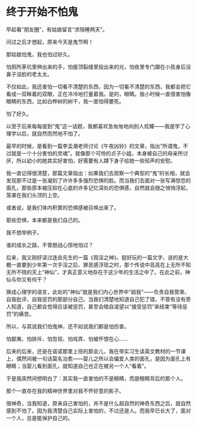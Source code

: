 # 终于开始不怕鬼

早起看“朋友圈”，有姑娘留言“求陪睡两天”。 

问过之后才想起，原来今天是鬼节啊！ 

那姑娘怕鬼，我也怕过好久。 

怕厕所茅坑里伸出来的手，怕屋顶裂缝里投出来的光，怕夜里专门跟在小孩身后没鼻子没脸的老太太。 

不仅如此，我还害怕一切看不清楚的东西，因为一切看不清楚的东西，我都会把它看成一双眯着的双眼，正在冷冷地打量着我。是的，眼睛。我小时候一直很害怕像眼睛的东西，比如白桦树的树干，我一直怕得要死。 

怕了好久。 

以至于后来每每提到“鬼”这一话题，我都喜欢急匆匆地向别人炫耀——我是学了心理学以后，就自然而然地不怕了。 

最早的时候，是看到一篇李孟潮老师讨论《午夜凶铃》的文章，指出“所谓鬼，不过就是一个十分害怕的灵魂”。就像那个可怜的贞子小姐，本身被自己的母亲所讨厌，所以幼小的她其实好害怕，好需要有人蹲下身子给她一些轻声的安慰。 

我一直记得很清楚，那篇文章指出：如果我们去观察一个典型的“鬼”的长相，就会发现那不过是一张凝刻了许许多多强烈恐惧的脸。而当我们去面对一张写满惊恐的面孔，那些原本被压抑在心底的许多记忆深处的恐惧感，自然就会随之悄悄浮起，笼罩在我们头顶的上空。 

或者说，是我们体内积累的恐惧感被召唤出来了。 

那些恐惧，本来都是我们自己的。 

我不想举例子。 

谁的成长之路，不曾胆战心惊地怕过？ 

后来，我又刚好读过连岳先生的一篇《观淫之神》。挺好玩的一篇文字，说的是大概一直要到少年第一次手淫之后、罪恶感浮现之时，那个传说中高高在上无所不知无所不晓的天上“神仙”，才真正意义地存在于这少年的生活之中了。在此之前，神仙与你又有何干？ 

换成心理学的语言，此处的“神仙”就是我们内心世界中“超我”——负责自我管束、自我批评、自我惩罚的那部分自己。当我们清楚地知道自己犯了错，不管有没有旁人知道，自己都会觉得应该被惩罚，甚至会暗自渴望以“接受惩罚”来结束“等待惩罚”的痛苦。 

所以，与其说我们怕鬼神，还不如说我们都是怕伤害。 

怕鄙夷、怕排斥、怕忽视、怕戏弄、怕被怀恨在心…… 

后来的后来，还是在诺诺那里上班的那会儿，我在带实习生读英文教材的一节课上，偶然间被一句话莫名治愈——婴儿之所以会偏爱人类的面孔，是因为面孔上有眼睛；当婴儿看到面孔，就知道自己也正在被另一个人“看着”。 

于是我突然间想明白了：其实我一直害怕的不是眼睛，而是眼睛背后的那个人。 

那个一直存在我的精神世界里对我不怀好意的影子。 

很神奇，当我知道，原来自己害怕的，并不是什么超自然的神奇东西之后，就自然感到不怕了。因为我清楚自己实际上害怕的，不过还是人。而我早已长大了，面对一个人，总是能保护自己的。
